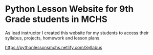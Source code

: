 # Python Lesson Website for 9th Grade students in MCHS 
As lead instructor I created this website for my students to access their syllabus, projects, homework and lesson plans. 

https://pythonlessonsmchs.netlify.com/Syllabus
